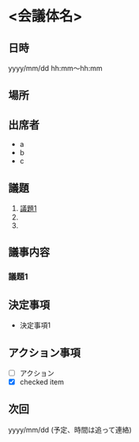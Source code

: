 # <会議体名>
## 日時
yyyy/mm/dd hh:mm〜hh:mm

## 場所

## 出席者
- a 
- b
- c

## 議題
1. [議題1](#link)
2. 
3. 

## 議事内容
### <a name="link"></a>議題1

## 決定事項
- 決定事項1

## アクション事項
- [ ] アクション
- [x] checked item

## 次回
yyyy/mm/dd (予定、時間は追って連絡)
